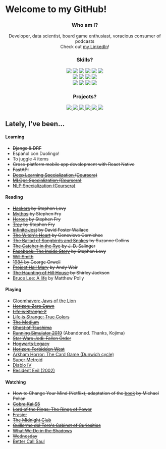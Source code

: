 # Welcome to my GitHub! 

<div align='center'>

### Who am I? 
Developer, data scientist, board game enthusiast, voracious consumer of podcasts  
Check out [my LinkedIn](https://www.linkedin.com/in/joseph-peart/)!

</div>

<div align='center'>

### Skills? 

![](https://img.shields.io/badge/Python-informational?style=flat&logo=Python&logoColor=white&color=306998)
![](https://img.shields.io/badge/Pandas-informational?style=flat&logo=Pandas&logoColor=white&color=FFD43B)
![](https://img.shields.io/badge/NumPy-informational?style=flat&logo=numpy&logoColor=white&color=306998)
![](https://img.shields.io/badge/sklearn-informational?style=flat&logo=scikit-learn&logoColor=white&color=FFD43B)
![](https://img.shields.io/badge/statsmodels-informational?style=flat&logo=Python&logoColor=white&color=306998)
![](https://img.shields.io/badge/TensorFlow-informational?style=flat&logo=tensorflow&logoColor=white&color=FFD43B) <br>
![](https://img.shields.io/badge/Django-informational?style=flat&logo=Django&logoColor=white&color=306998)
![](https://img.shields.io/badge/BeautifulSoup-informational?style=flat&logo=python&logoColor=white&color=FFD43B)
![](https://img.shields.io/badge/Matplotlib-informational?style=flat&logo=python&logoColor=white&color=306998)
![](https://img.shields.io/badge/Seaborn-informational?style=flat&logo=Python&logoColor=white&color=FFD43B) <br>
![](https://img.shields.io/badge/Flask-informational?style=flat&logo=flask&logoColor=white&color=306998)
![](https://img.shields.io/badge/Jupyter-informational?style=flat&logo=jupyter&logoColor=white&color=FFD43B)
![](https://img.shields.io/badge/Anaconda-informational?style=flat&logo=anaconda&logoColor=white&color=306998)
![](https://img.shields.io/badge/NLTK-informational?style=flat&logo=python&logoColor=white&color=FFD43B)


</div>

<div align='center'>

### Projects?

<p align='center'>
   <a href="https://github.com/j-prt/shoplist-api">
    <img src="https://github-readme-stats.vercel.app/api/pin/?username=j-prt&repo=shoplist-api&title_color=306998&bg_color=fff4cc">
  </a>
  <a href="https://github.com/j-prt/GetRecd">
    <img src="https://github-readme-stats.vercel.app/api/pin/?username=j-prt&repo=GetRecd&title_color=306998&bg_color=fff4cc">
  </a>
  <a href="https://github.com/j-prt/ConvNets">
    <img src="https://github-readme-stats.vercel.app/api/pin/?username=j-prt&repo=ConvNets&title_color=306998&bg_color=fff4cc">
  </a>
    <a href="https://github.com/j-prt/tweet-segmentation">
    <img src="https://github-readme-stats.vercel.app/api/pin/?username=j-prt&repo=tweet-segmentation&title_color=306998&bg_color=fff4cc">
  </a>
    <a href="https://github.com/j-prt/regression-discontinuity">
    <img src="https://github-readme-stats.vercel.app/api/pin/?username=j-prt&repo=regression-discontinuity&title_color=306998&bg_color=fff4cc">
  </a>
    <a href="https://github.com/j-prt/mnk-game">
    <img src="https://github-readme-stats.vercel.app/api/pin/?username=j-prt&repo=mnk-game&title_color=306998&bg_color=fff4cc">
  </a>
</p>

</div>


## Lately, I've been... 

#### Learning
- ~~Django & DRF~~
- Español con Duolingo!
- To juggle 4 items
- ~~Cross-platform mobile app development with React Native~~
- ~~FastAPI~~
- ~~[Deep Learning Specialization (Coursera)](https://www.coursera.org/specializations/deep-learning)~~
- ~~[MLOps Specialization (Coursera)](https://www.coursera.org/specializations/machine-learning-engineering-for-production-mlops)~~
- ~~[NLP Specialization (Coursera)](https://www.coursera.org/specializations/natural-language-processing)~~

#### Reading
- ~~[Hackers](https://www.goodreads.com/book/show/56829.Hackers) by Stephen Levy~~
- ~~[Mythos](https://en.wikipedia.org/wiki/Mythos_(book)) by Stephen Fry~~
- ~~[Heroes](https://www.goodreads.com/book/show/41433634-heroes) by Stephen Fry~~
- ~~[Troy](https://www.goodreads.com/book/show/53443339-troy) by Stephen Fry~~
- ~~[Infinite Jest](https://en.wikipedia.org/wiki/Infinite_Jest) by David Foster Wallace~~
- ~~[The Witch's Heart](https://www.goodreads.com/en/book/show/53438195) by Genevieve Gornichec~~
- ~~[The Ballad of Songbirds and Snakes](https://www.goodreads.com/book/show/51901147-the-ballad-of-songbirds-and-snakes) by Suzanne Collins~~
- ~~[The Catcher in the Rye](https://www.goodreads.com/book/show/5107.The_Catcher_in_the_Rye) by J. D. Salinger~~
- ~~[Facebook: The Inside Story](https://www.goodreads.com/book/show/52032133-facebook) by Stephen Levy~~
- ~~[Will Smith](https://www.goodreads.com/en/book/show/58375739)~~
- ~~[1984](https://www.goodreads.com/book/show/40961427-1984) by George Orwell~~
- ~~[Project Hail Mary](https://www.goodreads.com/book/show/54493401-project-hail-mary) by Andy Weir~~
- ~~[The Haunting of Hill House](https://www.goodreads.com/book/show/89717.The_Haunting_of_Hill_House) by Shirley Jackson~~
- [Bruce Lee: A life](https://www.goodreads.com/en/book/show/36415807) by Matthew Polly

#### Playing
- [Gloomhaven: Jaws of the Lion](https://boardgamegeek.com/boardgame/291457/gloomhaven-jaws-lion)
- ~~[Horizon: Zero Dawn](https://en.wikipedia.org/wiki/Horizon_Zero_Dawn)~~
- ~~[Life is Strange 2](https://en.wikipedia.org/wiki/Life_Is_Strange_2)~~
- ~~[Life is Strange: True Colors](https://en.wikipedia.org/wiki/Life_Is_Strange:_True_Colors)~~
- ~~[The Medium](https://en.wikipedia.org/wiki/The_Medium_(video_game))~~
- ~~[Ghost of Tsushima](https://en.wikipedia.org/wiki/Ghost_of_Tsushima)~~
- ~~[Running Simulator 2019](https://en.wikipedia.org/wiki/Death_Stranding)~~ (Abandoned. Thanks, Kojima)
- ~~[Star Wars Jedi: Fallen Order](https://en.wikipedia.org/wiki/Star_Wars_Jedi:_Fallen_Order)~~
- ~~[Hogwarts Legacy](https://en.wikipedia.org/wiki/Hogwarts_Legacy)~~
- ~~[Horizon: Forbidden West](https://en.wikipedia.org/wiki/Horizon_Forbidden_West)~~
- [Arkham Horror: The Card Game (Dunwich cycle)](https://boardgamegeek.com/boardgame/208545/arkham-horror-card-game-dunwich-legacy-expansion)
- ~~[Super Metroid](https://en.wikipedia.org/wiki/Super_Metroid)~~
- [Diablo IV](https://en.wikipedia.org/wiki/Diablo_IV)
- [Resident Evil (2002)](https://en.wikipedia.org/wiki/Resident_Evil_(2002_video_game))

#### Watching
- ~~How to Change Your Mind (Netflix), adaptation of the [book](https://en.wikipedia.org/wiki/How_to_Change_Your_Mind) by Michael Pollan~~
- ~~[Cobra Kai S5](https://en.wikipedia.org/wiki/Cobra_Kai)~~
- ~~[Lord of the Rings: The Rings of Power](https://en.wikipedia.org/wiki/The_Lord_of_the_Rings:_The_Rings_of_Power)~~
- ~~[Frasier](https://en.wikipedia.org/wiki/Frasier)~~
- ~~[The Midnight Club](https://www.imdb.com/title/tt13444912/)~~
- ~~[Guillermo del Toro's Cabinet of Curiosities](https://www.imdb.com/title/tt8415836/)~~
- ~~[What We Do in the Shadows](https://www.imdb.com/title/tt7908628/)~~
- ~~[Wednesday](https://www.imdb.com/title/tt13443470/)~~
- [Better Call Saul](https://www.imdb.com/title/tt3032476/)



<!--
**j-prt/j-prt** is a ✨ _special_ ✨ repository because its `README.md` (this file) appears on your GitHub profile.

Here are some ideas to get you started:

- 🔭 I’m currently working on ...
- 🌱 I’m currently learning ...
- 👯 I’m looking to collaborate on ...
- 🤔 I’m looking for help with ...
- 💬 Ask me about ...
- 📫 How to reach me: ...
- 😄 Pronouns: ...
- ⚡ Fun fact: ...
-->
